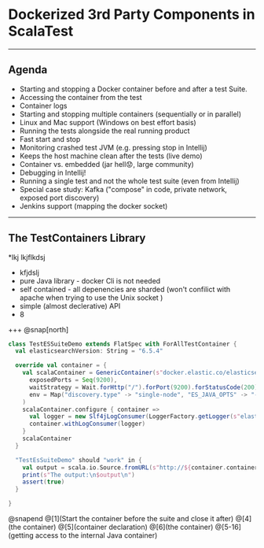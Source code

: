 # Dockerized 3rd Party Components in ScalaTest

---

## Agenda

* Starting and stopping a Docker container before and after a test Suite.
* Accessing the container from the test
* Container logs
* Starting and stopping multiple containers (sequentially or in parallel)
* Linux and Mac support (Windows on best effort basis)
* Running the tests alongside the real running product
* Fast start and stop
* Monitoring crashed test JVM (e.g. pressing stop in Intellij)
* Keeps the host machine clean after the tests (live demo)
* Container vs. embedded (jar hell😟, large community)
* Debugging in Intellij!
* Running a single test and not the whole test suite (even from Intellij)
* Special case study: Kafka ("compose" in code, private network, exposed port discovery)
* Jenkins support (mapping the docker socket)

---

## The TestContainers Library


*lkj
lkjflkdsj
* kfjdslj
* pure Java library - docker Cli is not needed
* self contained - all depenencies are sharded (won't confilict with apache when trying to use the Unix socket
)
*  simple (almost declerative) API
* 8

+++
@snap[north]
```scala
class TestESSuiteDemo extends FlatSpec with ForAllTestContainer {
  val elasticsearchVersion: String = "6.5.4"

  override val container = {
    val scalaContainer = GenericContainer(s"docker.elastic.co/elasticsearch/elasticsearch-oss:$elasticsearchVersion",
      exposedPorts = Seq(9200),
      waitStrategy = Wait.forHttp("/").forPort(9200).forStatusCode(200),
      env = Map("discovery.type" -> "single-node", "ES_JAVA_OPTS" -> "-Xms2000m -Xmx2000m")
    )
    scalaContainer.configure { container =>
      val logger = new Slf4jLogConsumer(LoggerFactory.getLogger(s"elasticsearch-oss:$elasticsearchVersion"))
      container.withLogConsumer(logger)
    }
    scalaContainer
  }

  "TestEsSuiteDemo" should "work" in {
    val output = scala.io.Source.fromURL(s"http://${container.containerIpAddress}:${container.mappedPort(9200)}").mkString
    print(s"The output:\n$output\n")
    assert(true)
  }

}
```
@snapend
@[1](Start the container before the suite and close it after)
@[4](the container)
@[5](container declaration)
@[6](the container)
@[5-16](getting access to the internal Java container)
